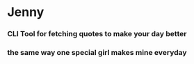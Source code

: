 # Jenny
### CLI Tool for fetching quotes to make your day better
### the same way one special girl makes mine everyday